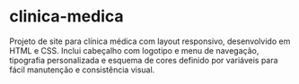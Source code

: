 # clinica-medica
Projeto de site para clínica médica com layout responsivo, desenvolvido em HTML e CSS. Inclui cabeçalho com logotipo e menu de navegação, tipografia personalizada e esquema de cores definido por variáveis para fácil manutenção e consistência visual.
